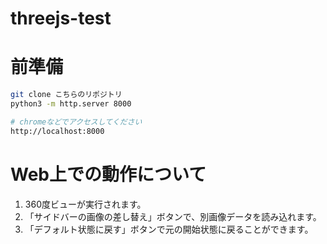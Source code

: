 # threejs-test

# 前準備
```bash
git clone こちらのリポジトリ
python3 -m http.server 8000

# chromeなどでアクセスしてください
http://localhost:8000
```

# Web上での動作について
1. 360度ビューが実行されます。
2. 「サイドバーの画像の差し替え」ボタンで、別画像データを読み込れます。
3. 「デフォルト状態に戻す」ボタンで元の開始状態に戻ることができます。

